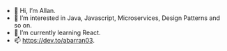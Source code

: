 - 👋 Hi, I’m Allan.
- 👀 I’m interested in Java, Javascript, Microservices, Design Patterns and so on.
- 🌱 I’m currently learning React.
- 📫 https://dev.to/abarran03.

<!---
abarran03/abarran03 is a ✨ special ✨ repository because its `README.md` (this file) appears on your GitHub profile.
You can click the Preview link to take a look at your changes.
--->
